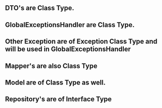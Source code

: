 ## DTO's are Class Type.

## GlobalExceptionsHandler are Class Type.

## Other Exception are of Exception Class Type and will be used in GlobalExceptionsHandler

## Mapper's are also Class Type

## Model are of Class Type as well.

## Repository's are of Interface Type
